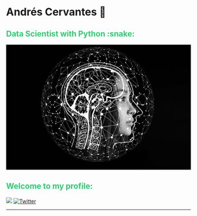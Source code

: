 # Andrés Cervantes :dragon:
<h2 style="color: #2ecc71;">Data Scientist with Python :snake: </h2>
<div style="text-align: center;">
<img src="./raw/artificial-intelligence-4389372_960_720.jpg" width="520" height="340">
</div>
<h2 style="color: #2ecc71;">Welcome to my profile:</h2>

![](https://visitor-badge.glitch.me/badge?page_id=cervantes.21.cervantes21&style=flat-square&color=0088cc)
<a href="https://twitter.com/intent/follow?screen_name=AndyDollin21">
		<img src="https://img.shields.io/twitter/follow/AndyDollin21.svg?style=social" alt="Twitter">

_____

<!--  ![GitHub stats](https://github-readme-stats.vercel.app/api?username=cervantes21&show_icons=true&theme=radical)     [![Top Langs](https://github-readme-stats.vercel.app/api/top-langs/?username=cervantes21&layout=compact)](https://github.com/cervantes21/github-readme-stats) -->

